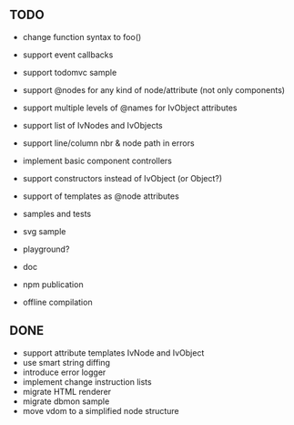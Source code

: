 
## TODO

- change function syntax to foo()
- support event callbacks
- support todomvc sample

- support @nodes for any kind of node/attribute (not only components)
- support multiple levels of @names for IvObject attributes
- support list of IvNodes and IvObjects
- support line/column nbr & node path in errors
- implement basic component controllers

- support constructors instead of IvObject (or Object?)
- support of templates as @node attributes

- samples and tests
- svg sample
- playground?
- doc
- npm publication
- offline compilation

## DONE

- support attribute templates IvNode and IvObject
- use smart string diffing
- introduce error logger
- implement change instruction lists
- migrate HTML renderer
- migrate dbmon sample
- move vdom to a simplified node structure
